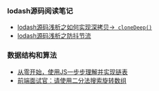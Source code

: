### lodash源码阅读笔记
* [lodash源码浅析之如何实现深拷贝->``` cloneDeep()``` ](https://github.com/shaotianyu/lodash-source-learning/tree/master/cloneDeep)
* [lodash源码浅析之防抖节流](https://github.com/shaotianyu/awesome-source-learning/tree/master/debounce%26throttle)

### 数据结构和算法
* [从零开始，使用JS一步步理解并实现链表](https://www.shaotianyu.com/article/5e80a25613e8765462c003f3)
* [前端面试官：请使用二分法搜索旋转数组](https://github.com/shaotianyu/awesome-source-learning/blob/master/%E4%BA%8C%E5%88%86%E6%B3%95/%E4%BA%8C%E5%88%86%E6%B3%95%E8%AF%A6%E8%A7%A3.md)

